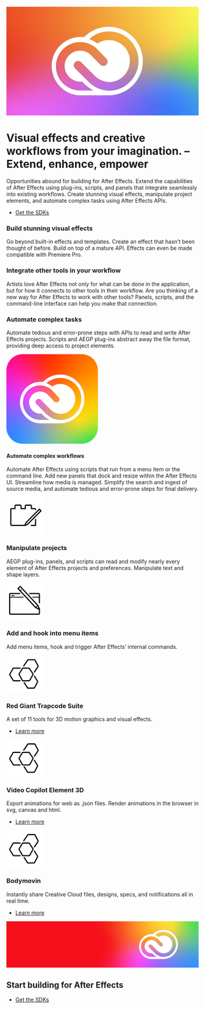 <Hero slots="image, heading, text, buttons" variant="halfwidth" />

![Creative Cloud banner](images/cc-hero.png)

#  Visual effects and creative workflows from your imagination. – Extend, enhance, empower

Opportunities abound for building for After Effects. Extend the capabilities of After Effects using plug-ins, scripts, and panels that integrate seamlessly into existing workflows. Create stunning visual effects, manipulate project elements, and automate complex tasks using After Effects APIs.

* [Get the SDKs](https://console.adobe.io/downloads/ae)



<TextBlock slots="heading, text" width="33%" theme="light" isCentered />

### Build stunning visual effects

Go beyond built-in effects and templates. Create an effect that hasn’t been thought of before. Build on top of a mature API. Effects can even be made compatible with Premiere Pro.

<TextBlock slots="heading, text" width="33%" theme="light" isCentered />


### Integrate other tools in your workflow

Artists love After Effects not only for what can be done in the application, but for how it connects to other tools in their workflow. Are you thinking of a new way for After Effects to work with other tools? Panels, scripts, and the command-line interface can help you make that connection.

<TextBlock slots="heading, text" width="33%" theme="light" isCentered />


### Automate complex tasks

Automate tedious and error-prone steps with APIs to read and write After Effects projects. Scripts and AEGP plug-ins abstract away the file format, providing deep access to project elements.


<ProductCard slots="icon, heading, text" theme="light" width="33%" />

![CC icon](images/cc-icon.png)

#### Automate complex workflows

Automate After Effects using scripts that run from a menu item or the command line. Add new panels that dock and resize within the After Effects UI. Streamline how media is managed. Simplify the search and ingest of source media, and automate tedious and error-prone steps for final delivery.


<ProductCard slots="icon, heading, text" theme="light" width="33%" />

![CC icon](images/bridge-teaser1.jpg)

### Manipulate projects

AEGP plug-ins, panels, and scripts can read and modify nearly every element of After Effects projects and preferences. Manipulate text and shape layers.


<ProductCard slots="icon, heading, text" theme="light" width="33%" />

![CC icon](images/bridge-teaser2.jpg)

### Add and hook into menu items

Add menu items, hook and trigger After Effects’ internal commands.


<TextBlock slots="image, heading, text, links" width="33%" theme="light" isCentered />

![generic logo](images/aftereffects-extension.jpg)

### Red Giant Trapcode Suite

A set of 11 tools for 3D motion graphics and visual effects.

* [Learn more](hhttp://www.redgiant.com/products/trapcode-suite/)




<TextBlock slots="image, heading, text, links" width="33%" theme="light" isCentered />

![generic logo](images/aftereffects-extension.jpg)

### Video Copilot Element 3D

Export animations for web as .json files. Render animations in the browser in svg, canvas and html.

* [Learn more](https://www.videocopilot.net/products/element2/)




<TextBlock slots="image, heading, text, links" width="33%" theme="light" isCentered />

![generic logo](images/aftereffects-extension.jpg)

### Bodymovin

Instantly share Creative Cloud files, designs, specs, and notifications all in real time.

* [Learn more](http://aescripts.com/bodymovin/)



<SummaryBlock slots="image, heading, buttons" background="rgb(246, 16, 27)" />

![CC banner](images/cc-banner.png)

## Start building for After Effects


* [Get the SDKs](https://console.adobe.io/downloads/ae)
